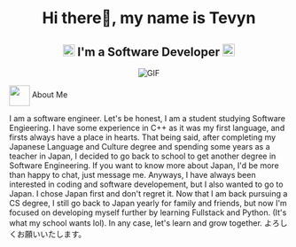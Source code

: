 
<!--
**Tev-The-Dev/Tev-The-Dev** is a ✨ _special_ ✨ repository because its `README.md` (this file) appears on your GitHub profile.

Here are some ideas to get you started:

- 🔭 I’m currently working on ...
- 🌱 I’m currently learning ...
- 👯 I’m looking to collaborate on ...
- 🤔 I’m looking for help with ...
- 💬 Ask me about ...
- 📫 How to reach me: ...
- 😄 Pronouns: ...
- ⚡ Fun fact: ...
-->
<h1 align="center"> Hi there👋, my name is Tevyn</h1>
<h2 align="center">
  <img src="https://komarev.com/ghpvc/?username=Tev-The-Dev&color=dc143c&style=for-the-badge" alt="Profile Views" style="height:21px;">
  I'm a Software Developer
  <a href="https://[your-portfolio-link]">
    <img src="https://img.shields.io/badge/Portfolio-543DE0?style=for-the-badge&logo=About.me&logoColor=white" alt="Portfolio" style="height:22px;">
  </a>
</h2>
<div align="center">
 <img alt="GIF" src="https://media4.giphy.com/media/11KzOet1ElBDz2/giphy.gif?cid=6c09b952ufa3xxbbm0mpuadm2zaik3wjp4m9luz2ly0lyz8d&ep=v1_internal_gif_by_id&rid=giphy.gif&ct=g" />
</div>

<img align ='center' src="https://i.giphy.com/media/v1.Y2lkPTc5MGI3NjExdjh2dDM4bDhyYzM5NmppaHJ6dG56Mmh3bTkyanFkdWRvZ3R1cGoycSZlcD12MV9pbnRlcm5hbF9naWZfYnlfaWQmY3Q9ZQ/LOnt6uqjD9OexmQJRB/giphy.gif" width="37" /> About Me

I am a software engineer. Let's be honest, I am a student studying Software Engieering. I have some experience in C++ as it was my first language, and firsts always have a place in hearts. That being said, after completing my Japanese Language and Culture degree and spending some years as a teacher in Japan, I decided to go back to school to get another degree in Software Engineering. If you want to know more about Japan, I'd be more than happy to chat, just message me. Anyways, I have always been interested in coding and software developement, but I also wanted to go to Japan. I chose Japan first and don't regret it. Now that I am back pursuing a CS degree, I still go back to Japan yearly for family and friends, but now I'm focused on developing myself further by learning Fullstack and Python. (It's what my school wants lol). In any case, let's learn and grow together. よろしくお願いいたします。
